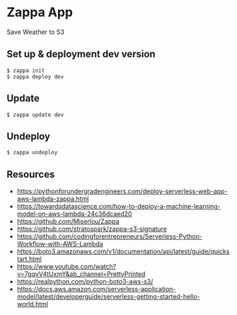 # Zappa App

Save Weather to S3

## Set up & deployment dev version

```
$ zappa init
$ zappa deploy dev
```
## Update

```
$ zappa update dev
```

## Undeploy

```
$ zappa undeploy 
```

## Resources
* https://pythonforundergradengineers.com/deploy-serverless-web-app-aws-lambda-zappa.html
* https://towardsdatascience.com/how-to-deploy-a-machine-learning-model-on-aws-lambda-24c36dcaed20
* https://github.com/Miserlou/Zappa
* https://github.com/stratospark/zappa-s3-signature
* https://github.com/codingforentrepreneurs/Serverless-Python-Workflow-with-AWS-Lambda
* https://boto3.amazonaws.com/v1/documentation/api/latest/guide/quickstart.html
* https://www.youtube.com/watch?v=7gqvV4tUxmY&ab_channel=PrettyPrinted
* https://realpython.com/python-boto3-aws-s3/
* https://docs.aws.amazon.com/serverless-application-model/latest/developerguide/serverless-getting-started-hello-world.html
